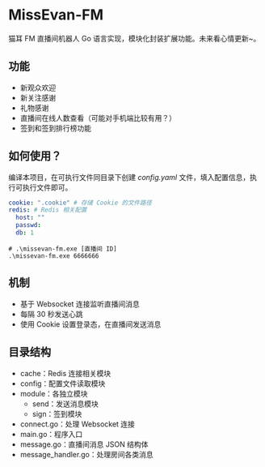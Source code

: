 # MissEvan-FM

猫耳 FM 直播间机器人 Go 语言实现，模块化封装扩展功能。未来看心情更新~。

## 功能

- 新观众欢迎
- 新关注感谢
- 礼物感谢
- 直播间在线人数查看（可能对手机端比较有用？）
- 签到和签到排行榜功能

## 如何使用？

编译本项目，在可执行文件同目录下创建 _config.yaml_ 文件，填入配置信息，执行可执行文件即可。

```yaml
cookie: ".cookie" # 存储 Cookie 的文件路径 
redis: # Redis 相关配置
  host: ""
  passwd:
  db: 1
```

```shell
# .\missevan-fm.exe [直播间 ID]
.\missevan-fm.exe 6666666
```

## 机制

- 基于 Websocket 连接监听直播间消息
- 每隔 30 秒发送心跳
- 使用 Cookie 设置登录态，在直播间发送消息

## 目录结构

- cache：Redis 连接相关模块
- config：配置文件读取模块
- module：各独立模块
    - send：发送消息模块
    - sign：签到模块
- connect.go：处理 Websocket 连接
- main.go：程序入口
- message.go：直播间消息 JSON 结构体
- message_handler.go：处理房间各类消息